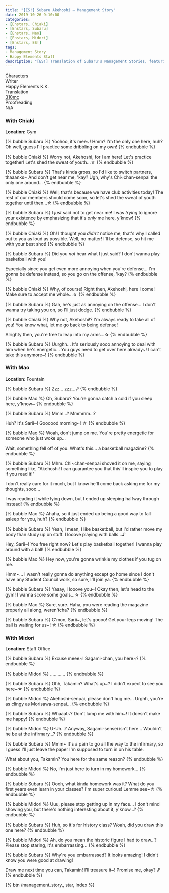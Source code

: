 ```yaml
---
title: "[ES!] Subaru Akehoshi – Management Story"
date: 2019-10-26 9:10:00
categories:
- [Enstars, Chiaki]
- [Enstars, Subaru]
- [Enstars, Mao]
- [Enstars, Midori]
- [Enstars, ES!]
tags:
- Management Story
- Happy Elements Staff
description: "[ES!] Translation of Subaru's Management Stories, featuring Chiaki, Mao, and Midori."
---
```

<div class="three-wrapper" style="--storyColor:#965e7d;--storyColor-rgb:150,94,125;--storyColor-h:326.8;--storyColor-s: 23%;--storyColor-l:47.8%;">
    <div class="info-area">
        <div class="info">
            <div class="info-item characters">
                <div class="label">
                    Characters
                </div>
                <div class="value">
								<a href="/categories/Enstars/Subaru" character="Subaru"></a>
                <a href="/categories/Enstars/Midori" character="Midori"></a>
                <a href="/categories/Enstars/Mao" character="Mao"></a>
                <a href="/categories/Enstars/Chiaki" character="Chiaki"></a>
                </div>
            </div>
            <div class="info-item one">
                <div class="label">
                    Writer
                </div>
                <div class="value">
                    Happy Elements K.K.
                </div>
            </div>
            <div class="info-item two">
                <div class="label">
                    Translation
                </div>
                <div class="value">
                    <a href="/about">310mc</a>
                </div>
            </div>
            <div class="info-item three">
                <div class="label">
                   Proofreading
                </div>
                <div class="value">
                    N/A
                </div>
            </div>
        </div>
    </div>
</div>

<!-- more -->

### With Chiaki

<div class="msr-location">
    <p><span><b>Location:</b> Gym</span></p>
</div>

{% bubble Subaru %}
Yoohoo, it's mee~! Hmm? I'm the only one here, huh? Oh well, guess I'll practice some dribbling on my own!
{% endbubble %}

{% bubble Chiaki %}
Worry not, Akehoshi, for I am here! Let's practice together! Let's shed the sweat of youth…☆
{% endbubble %}

{% bubble Subaru %}
That's kinda gross, so I'd like to switch partners, thaaanks~ And don't get near me, 'kay? Ugh, why's Chi~chan-senpai the only one around…
{% endbubble %}

{% bubble Chiaki %}
Well, that's because we have club activities today! The rest of our members should come soon, so let's shed the sweat of youth together until then…☆
{% endbubble %}

{% bubble Subaru %}
I *just* said not to get near me! I was *trying* to ignore your existence by emphasizing that it's *only* me here, y'know!
{% endbubble %}

{% bubble Chiaki %}
Oh! I thought you *didn't* notice me, that's why I called out to you as loud as possible. Well, no matter! I'll be defense, so hit me with your best shot!
{% endbubble %}

{% bubble Subaru %}
Did you *not* hear what I just said? I don't wanna play basketball with you!

Especially since you get even more annoying when you're defense… I'm gonna be defense instead, so you go on the offense, 'kay?
{% endbubble %}

{% bubble Chiaki %}
Why, of course! Right then, Akehoshi, here I come! Make sure to accept me whole…☆
{% endbubble %}

{% bubble Subaru %}
Gah, he's just as annoying on the offense… I don't wanna try taking you on, so I'll just dodge.
{% endbubble %}

{% bubble Chiaki %}
Why not, Akehoshi!? I'm always ready to take all of you! You know what, let me go back to being defense!

Alrighty then, you're free to leap into my arms…☆
{% endbubble %}

{% bubble Subaru %}
Uurghh… It's seriously sooo annoying to deal with him when he's energetic… You guys need to get over here already\~! I can't take this anymore\~!
{% endbubble %}

### With Mao

<div class="msr-location">
    <p><span><b>Location:</b> Fountain</span></p>
</div>

{% bubble Subaru %}
Zzz… zzz…♪
{% endbubble %}

{% bubble Mao %}
Oh, Subaru? You're gonna catch a cold if you sleep here, y'know~
{% endbubble %}

{% bubble Subaru %}
Mmm…? Mmmmm…?

Huh? It's Sarii\~! Goooood morning\~! ☆
{% endbubble %}

{% bubble Mao %}
Woah, don't jump on me. You're pretty energetic for someone who just woke up…

Wait, something fell off of you. What's this… a basketball magazine?
{% endbubble %}

{% bubble Subaru %}
Mhm. Chi~chan-senpai shoved it on me, saying something like, "Akehoshi! I can guarantee you that this'll inspire you to play if you read it!"

I don't really care for it much, but I know he'll come back asking me for my thoughts, sooo…

I was reading it while lying down, but I ended up sleeping halfway through instead!
{% endbubble %}

{% bubble Mao %}
Ahaha, so it just ended up being a good way to fall asleep for you, huh?
{% endbubble %}

{% bubble Subaru %}
Yeah, I mean, I like basketball, but I'd rather move my body than study up on stuff. I looove playing with balls…♪

Hey, Sarii~! You free right now? Let's play basketball together! I wanna play around with a ball!
{% endbubble %}

{% bubble Mao %}
Hey now, you're gonna wrinkle my clothes if you tug on me.

Hmm~… I wasn't really gonna do anything except go home since I don't have any Student Council work, so sure, I'll join ya.
{% endbubble %}

{% bubble Subaru %}
Yaaay, I looove you~! Okay then, let's head to the gym! I wanna score some goals…☆
{% endbubble %}

{% bubble Mao %}
Sure, sure. Haha, you were reading the magazine properly all along, weren'tcha?
{% endbubble %}

{% bubble Subaru %}
C'mon, Sarii\~, let's goooo! Get your legs moving! The ball is waiting for us\~! ☆
{% endbubble %}

### With Midori

<div class="msr-location">
    <p><span><b>Location:</b> Staff Office</span></p>
</div>

{% bubble Subaru %}
Excuse meee\~! Sagami-chan, you here\~?
{% endbubble %}

{% bubble Midori %}
…………
{% endbubble %}

{% bubble Subaru %}
Ohh, Takamin? What's up\~? I didn't expect to see you here\~☆
{% endbubble %}

{% bubble Midori %}
Akehoshi-senpai, please don't hug me… Urghh, you're as clingy as Morisawa-senpai…
{% endbubble %}

{% bubble Subaru %}
Whaaat\~? Don't lump me with him\~! It doesn't make me happy!
{% endbubble %}

{% bubble Midori %}
U-Uh…? Anyway, Sagami-sensei isn't here… Wouldn't he be at the infirmary…?
{% endbubble %}

{% bubble Subaru %}
Mmm~ It's a pain to go all the way to the infirmary, so I guess I'll just leave the paper I'm supposed to turn in on his table.

What about you, Takamin? You here for the same reason?
{% endbubble %}

{% bubble Midori %}
No, I'm just here to turn in my homework…
{% endbubble %}

{% bubble Subaru %}
Oooh, what kinda homework was it? What do you first years even learn in your classes? I'm super curious! Lemme see~☆
{% endbubble %}

{% bubble Midori %}
Uuu, please stop getting up in my face… I don't mind showing you, but there's nothing interesting about it, y'know…?
{% endbubble %}

{% bubble Subaru %}
Huh, so it's for history class? Woah, did you draw this one here?
{% endbubble %}

{% bubble Midori %}
Ah, do you mean the historic figure I had to draw…? Please stop staring, it's embarrassing…
{% endbubble %}

{% bubble Subaru %}
Why're you embarrassed? It looks amazing! I didn't know you were good at drawing!

Draw me next time you can, Takamin! I'll treasure it~! Promise me, okay? ♪
{% endbubble %}

<div toc>{% btn /management_story,, star, Index %}</div>
